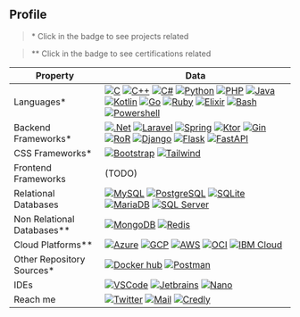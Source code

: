 ## Profile

> \* Click in the badge to see projects related

> ** Click in the badge to see certifications related

| Property                 | Data  |
|-------------------------|------|
| Languages*          | [![C](https://img.shields.io/badge/-C-A8B9CC?style=for-the-badge&logo=c&logoColor=white)]() [![C++](https://img.shields.io/badge/-C++-00599C?style=for-the-badge&logo=Cplusplus&logoColor=white)]() [![C#](https://img.shields.io/badge/-C%23-239120?style=for-the-badge&logo=csharp&logoColor=white)]() [![Python](https://img.shields.io/badge/-Python-3776AB?style=for-the-badge&logo=python&logoColor=white)]() [![PHP](https://img.shields.io/badge/-PHP-777BB4?style=for-the-badge&logo=php&logoColor=white)]() [![Java](https://tinyurl.com/y8bwuxmr)]() [![Kotlin](https://img.shields.io/badge/-Kotlin-7F52FF?style=for-the-badge&logo=kotlin&logoColor=white)]() [![Go](https://img.shields.io/badge/-Go-00ADD8?style=for-the-badge&logo=go&logoColor=white)]() [![Ruby](https://img.shields.io/badge/-Ruby-CC342D?style=for-the-badge&logo=ruby&logoColor=white)]() [![Elixir](https://img.shields.io/badge/-Elixir-4B275F?style=for-the-badge&logo=elixir&logoColor=white)]() [![Bash](https://img.shields.io/badge/-bash-4EAA25?style=for-the-badge&logo=gnubash&logoColor=white)](https://github.com/search?q=user%3Akuro-vale+bash-script) [![Powershell](https://img.shields.io/badge/-powershell-5391FE?style=for-the-badge&logo=powershell&logoColor=white)](https://github.com/search?q=user%3Akuro-vale+powershell) |
| Backend Frameworks*  | [![.Net](https://img.shields.io/badge/-ASP.NET-512BD4?style=for-the-badge&logo=dotnet&logoColor=white)](https://github.com/search?q=user%3Akuro-vale+dotnet) [![Laravel](https://img.shields.io/badge/-laravel-FF2D20?style=for-the-badge&logo=laravel&logoColor=white)](https://github.com/search?q=user%3Akuro-vale+laravel) [![Spring](https://img.shields.io/badge/-spring%20boot-6DB33F?style=for-the-badge&logo=spring&logoColor=white)](https://github.com/search?q=user%3Akuro-vale+spring-boot) [![Ktor](https://tinyurl.com/muwh2xab)](https://github.com/search?q=user%3Akuro-vale+ktor) [![Gin](https://tinyurl.com/2p8eryc9)](https://github.com/search?q=user%3Akuro-vale+gin-gonic) [![RoR](https://img.shields.io/badge/-rails-CC0000?style=for-the-badge&logo=rubyonrails&logoColor=white)](https://github.com/search?q=user%3Akuro-vale+ruby-on-rails) [![Django](https://img.shields.io/badge/-django-092E20?style=for-the-badge&logo=django&logoColor=white)](https://github.com/search?q=user%3Akuro-vale+django) [![Flask](https://img.shields.io/badge/-flask-000000?style=for-the-badge&logo=flask&logoColor=white)](https://github.com/search?q=user%3Akuro-vale+flask) [![FastAPI](https://img.shields.io/badge/-fastapi-009688?style=for-the-badge&logo=fastapi&logoColor=white)](https://github.com/search?q=user%3Akuro-vale+fastapi)  |
| CSS Frameworks* | [![Bootstrap](https://img.shields.io/badge/-bootstrap-7952B3?style=for-the-badge&logo=bootstrap&logoColor=white)](https://github.com/search?q=user%3Akuro-vale+bootstrap) [![Tailwind](https://img.shields.io/badge/-tailwind-06B6D4?style=for-the-badge&logo=tailwindcss&logoColor=white)](https://github.com/search?q=user%3Akuro-vale+tailwindcss) |
| Frontend Frameworks  | (TODO) |
| Relational Databases | [![MySQL](https://img.shields.io/badge/-mysql-4479A1?style=for-the-badge&logo=mysql&logoColor=white)]() [![PostgreSQL](https://img.shields.io/badge/-postgresql-4169E1?style=for-the-badge&logo=postgresql&logoColor=white)]() [![SQLite](https://img.shields.io/badge/-sqlite-003B57?style=for-the-badge&logo=sqlite&logoColor=white)]() [![MariaDB](https://img.shields.io/badge/-mariadb-003545?style=for-the-badge&logo=mariadb&logoColor=white)]() [![SQL Server](https://img.shields.io/badge/-sqlserver-CC2927?style=for-the-badge&logo=microsoftsqlserver&logoColor=white)]() |
| Non Relational Databases** | [![MongoDB](https://img.shields.io/badge/-mongodb-47A248?style=for-the-badge&logo=mongodb&logoColor=white)](https://tinyurl.com/ytz2p743) [![Redis](https://img.shields.io/badge/-redis-DC382D?style=for-the-badge&logo=redis&logoColor=white)](https://www.credential.net/b21133ba-763f-41a5-87fc-c2fbe7f3e061#gs.bt8583) |
| Cloud Platforms** | [![Azure](https://img.shields.io/badge/-azure-0078D4?style=for-the-badge&logo=microsoftazure&logoColor=white)](https://docs.microsoft.com/en-us/users/juliansalcedo-0846/transcript/3v28t0gqrmjknzv) [![GCP](https://img.shields.io/badge/-google%20cloud-4285F4?style=for-the-badge&logo=googlecloud&logoColor=white)](https://www.cloudskillsboost.google/public_profiles/f3753c2a-c461-48a8-82bc-ef86968a2576) [![AWS](https://img.shields.io/badge/-amazon%20web%20services-232F3E?style=for-the-badge&logo=amazonaws&logoColor=white)](https://drive.google.com/drive/folders/185U-qtvRU5jZXVrFExhRky9ecl6-UbwH) [![OCI](https://img.shields.io/badge/-oracle%20cloud-F80000?style=for-the-badge&logo=oracle&logoColor=white)](https://catalog-education.oracle.com/pls/certview/sharebadge?id=9A3B699E3B2AD9D4660B643BF56EDD4407F3D4060191DA21C5E84F13B9FBD81E) [![IBM Cloud](https://img.shields.io/badge/-ibm%20cloud-1261FE?style=for-the-badge&logo=ibmcloud&logoColor=white)](https://courses.cognitiveclass.ai/certificates/3ecc2d11f98e44aab32f184785a62cc4) |
| Other Repository Sources* | [![Docker hub](https://img.shields.io/badge/-docker%20hub-2496ED?style=for-the-badge&logo=docker&logoColor=white)](https://hub.docker.com/u/kurovale) [![Postman](https://img.shields.io/badge/-postman-FF6C37?style=for-the-badge&logo=postman&logoColor=white)](https://www.postman.com/kurovale) |
| IDEs | [![VSCode](https://img.shields.io/badge/-visual%20studio%20code-007ACC?style=for-the-badge&logo=visualstudiocode&logoColor=white)]() [![Jetbrains](https://img.shields.io/badge/-jetbrains%20suite-000000?style=for-the-badge&logo=jetbrains&logoColor=white)]() [![Nano](https://tinyurl.com/544daszt)]() |
| Reach me | [![Twitter](https://img.shields.io/badge/-twitter-1DA1F2?style=for-the-badge&logo=twitter&logoColor=white)](https://twitter.com/kuro_vale) [![Mail](https://img.shields.io/badge/-mail-EA4335?style=for-the-badge&logo=gmail&logoColor=white)](mailto:jsalcedo218@gmail.com) [![Credly](https://img.shields.io/badge/-credly-FF6B00?style=for-the-badge&logo=credly&logoColor=white)](https://www.credly.com/users/kurovale/badges) |